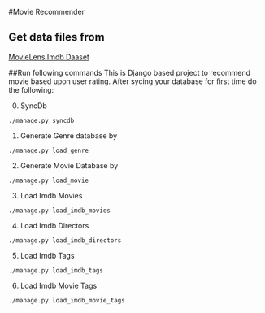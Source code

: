 #Movie Recommender
## Get data files from
[MovieLens Imdb Daaset](http://files.grouplens.org/datasets/hetrec2011/hetrec2011-movielens-2k-v2.zip)

##Run following commands
This is Django based project to recommend movie based upon user rating. After sycing your database for first time do the following:

0. SyncDb
```
./manage.py syncdb
```

1. Generate Genre database by
```
./manage.py load_genre
```

2. Generate Movie Database by
```
./manage.py load_movie
```

3. Load Imdb Movies
```
./manage.py load_imdb_movies
```

4. Load Imdb Directors
```
./manage.py load_imdb_directors
```
5. Load Imdb Tags
```
./manage.py load_imdb_tags
```
6. Load Imdb Movie Tags
```
./manage.py load_imdb_movie_tags
```
